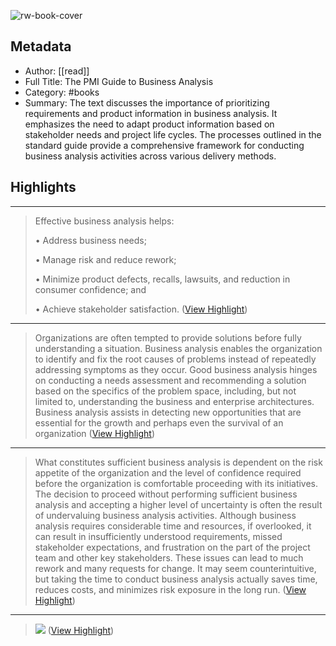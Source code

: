 ![rw-book-cover](https://readwise-assets.s3.amazonaws.com/media/reader/parsed_document_assets/156980825/Vd631poUVgtDI9_DDqcTFPrIwAqR7k4DiW9VTxmO05c-cove_5eIyTAY.jpg)

## Metadata
- Author: [[read]]
- Full Title: The PMI Guide to Business Analysis
- Category: #books
- Summary: The text discusses the importance of prioritizing requirements and product information in business analysis. It emphasizes the need to adapt product information based on stakeholder needs and project life cycles. The processes outlined in the standard guide provide a comprehensive framework for conducting business analysis activities across various delivery methods.

## Highlights
***

> Effective business analysis helps:
>
> • Address business needs;
>
> • Manage risk and reduce rework;
>
> • Minimize product defects, recalls, lawsuits, and reduction in consumer confidence; and
>
> • Achieve stakeholder satisfaction. ([View Highlight](https://read.readwise.io/read/01ht5hn5csgfsp865pv1tdnnmy))

***

> Organizations are often tempted to provide solutions before fully understanding a situation. Business analysis enables the organization to identify and fix the root causes of problems instead of repeatedly addressing symptoms as they occur. Good business analysis hinges on conducting a needs assessment and recommending a solution based on the specifics of the problem space, including, but not limited to, understanding the business and enterprise architectures. Business analysis assists in detecting new opportunities that are essential for the growth and perhaps even the survival of an organization ([View Highlight](https://read.readwise.io/read/01ht5hqf6rh1zt367th9eq61fj))

***

> What constitutes sufficient business analysis is dependent on the risk appetite of the organization and the level of confidence required before the organization is comfortable proceeding with its initiatives. The decision to proceed without performing sufficient business analysis and accepting a higher level of uncertainty is often the result of undervaluing business analysis activities. Although business analysis requires considerable time and resources, if overlooked, it can result in insufficiently understood requirements, missed stakeholder expectations, and frustration on the part of the project team and other key stakeholders. These issues can lead to much rework and many requests for change. It may seem counterintuitive, but taking the time to conduct business analysis actually saves time, reduces costs, and minimizes risk exposure in the long run. ([View Highlight](https://read.readwise.io/read/01ht5jhxxvp72qcvkrby95qmf9))

***

> ![](https://readwise-assets.s3.amazonaws.com/media/reader/parsed_document_assets/156980825/G9njZ_TgplvsR4TTc-bpJnuONVhiaZ5zjL8xcT9etpE-img-12-12.png) ([View Highlight](https://read.readwise.io/read/01ht5mfjwvvdc4mtyqsj4qg98v))

